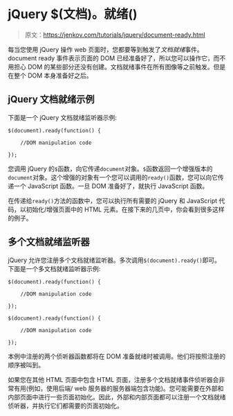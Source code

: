 # jQuery $(文档)。就绪()

> 原文：<https://jenkov.com/tutorials/jquery/document-ready.html>

每当您使用 jQuery 操作 web 页面时，您都要等到触发了*文档就绪*事件。document ready 事件表示页面的 DOM 已经准备好了，所以您可以操作它，而不用担心 DOM 的某些部分还没有创建。文档就绪事件在所有图像等之前触发。但是在整个 DOM 本身准备好之后。

## jQuery 文档就绪示例

下面是一个 jQuery 文档就绪监听器示例:

```
$(document).ready(function() {

    //DOM manipulation code

});

```

您调用 jQuery 的`$`函数，向它传递`document`对象。`$`函数返回一个增强版本的`document`对象。这个增强的对象有一个您可以调用的`ready()`函数，您可以向它传递一个 JavaScript 函数。一旦 DOM 准备好了，就执行 JavaScript 函数。

在传递给`ready()`方法的函数中，您可以执行所有需要的 jQuery 和 JavaScript 代码，以初始化/增强页面中的 HTML 元素。在接下来的几页中，你会看到很多这样的例子。

## 多个文档就绪监听器

jQuery 允许您注册多个文档就绪监听器。多次调用`$(document).ready()`即可。下面是一个多文档就绪监听器示例:

```
$(document).ready(function() {

    //DOM manipulation code

});

$(document).ready(function() {

    //DOM manipulation code

});

```

本例中注册的两个侦听器函数都将在 DOM 准备就绪时被调用。他们将按照注册的顺序被叫到。

如果您在其他 HTML 页面中包含 HTML 页面，注册多个文档就绪事件侦听器会非常有用(例如，使用后端/ web 服务器的服务器端包含功能)。您可能需要在外部和内部页面中进行一些页面初始化。因此，外部和内部页面都可以注册一个文档就绪侦听器，并执行它们都需要的页面初始化。